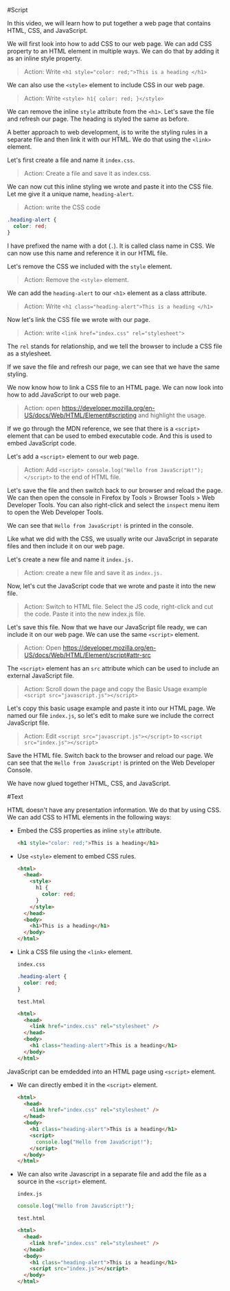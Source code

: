 #Script

In this video, we will learn how to put together a web page that contains HTML, CSS, and JavaScript.

We will first look into how to add CSS to our web page. We can add CSS property to an HTML element in multiple ways. We can do that by adding it as an inline style property.

> Action: Write `<h1 style="color: red;">This is a heading </h1>`

We can also use the `<style>` element to include CSS in our web page.

> Action: Write `<style> h1{ color: red; }</style>`

We can remove the inline `style` attribute from the `<h1>`. Let's save the file and refresh our page. The heading is styled the same as before.

A better approach to web development, is to write the styling rules in a separate file and then link it with our HTML. We do that using the `<link>` element.

Let's first create a file and name it `index.css`.

> Action: Create a file and save it as index.css.

We can now cut this inline styling we wrote and paste it into the CSS file. Let me give it a unique name, `heading-alert`.

> Action: write the CSS code

```css
.heading-alert {
  color: red;
}
```

I have prefixed the name with a dot (`.`). It is called class name in CSS. We can now use this name and reference it in our HTML file.

Let's remove the CSS we included with the `style` element.

> Action: Remove the `<style>` element.

We can add the `heading-alert` to our `<h1>` element as a class attribute.

> Action: Write `<h1 class="heading-alert">This is a heading </h1>`

Now let's link the CSS file we wrote with our page.

> Action: write `<link href="index.css" rel="stylesheet">`

The `rel` stands for relationship, and we tell the browser to include a CSS file as a stylesheet.

If we save the file and refresh our page, we can see that we have the same styling.

We now know how to link a CSS file to an HTML page. We can now look into how to add JavaScript to our web page.

> Action: open https://developer.mozilla.org/en-US/docs/Web/HTML/Element#scripting and highlight the usage.

If we go through the MDN reference, we see that there is a `<script>` element that can be used to embed executable code. And this is used to embed JavaScript code.

Let's add a `<script>` element to our web page.

> Action: Add `<script> console.log("Hello from JavaScript!"); </script>` to the end of HTML file.

Let's save the file and then switch back to our browser and reload the page. We can then open the console in Firefox by Tools > Browser Tools > Web Developer Tools. You can also right-click and select the `inspect` menu item to open the Web Developer Tools.

We can see that `Hello from JavaScript!` is printed in the console.

Like what we did with the CSS, we usually write our JavaScript in separate files and then include it on our web page.

Let's create a new file and name it `index.js.`

> Action: create a new file and save it as `index.js.`

Now, let's cut the JavaScript code that we wrote and paste it into the new file.

> Action: Switch to HTML file. Select the JS code, right-click and cut the code. Paste it into the new index.js file.

Let's save this file. Now that we have our JavaScript file ready, we can include it on our web page. We can use the same `<script>` element.

> Action: Open https://developer.mozilla.org/en-US/docs/Web/HTML/Element/script#attr-src

The `<script>` element has an `src` attribute which can be used to include an external JavaScript file.

> Action: Scroll down the page and copy the Basic Usage example
> `<script src="javascript.js"></script>`

Let's copy this basic usage example and paste it into our HTML page. We named our file `index.js`, so let's edit to make sure we include the correct JavaScript file.

> Action: Edit `<script src="javascript.js"></script>` to `<script src="index.js"></script>`

Save the HTML file. Switch back to the browser and reload our page. We can see that the `Hello from JavaScript!` is printed on the Web Developer Console.

We have now glued together HTML, CSS, and JavaScript.

#Text

HTML doesn't have any presentation information. We do that by using CSS. We can add CSS to HTML elements in the following ways:

- Embed the CSS properties as inline `style` attribute.

  ```html
  <h1 style="color: red;">This is a heading</h1>
  ```

- Use `<style>` element to embed CSS rules.

  ```html
  <html>
    <head>
      <style>
        h1 {
          color: red;
        }
      </style>
    </head>
    <body>
      <h1>This is a heading</h1>
    </body>
  </html>
  ```

- Link a CSS file using the `<link>` element.

  `index.css`

  ```css
  .heading-alert {
    color: red;
  }
  ```

  `test.html`

  ```html
  <html>
    <head>
      <link href="index.css" rel="stylesheet" />
    </head>
    <body>
      <h1 class="heading-alert">This is a heading</h1>
    </body>
  </html>
  ```

JavaScript can be emdedded into an HTML page using `<script>` element.

- We can directly embed it in the `<script>` element.

  ```html
  <html>
    <head>
      <link href="index.css" rel="stylesheet" />
    </head>
    <body>
      <h1 class="heading-alert">This is a heading</h1>
      <script>
        console.log("Hello from JavaScript!");
      </script>
    </body>
  </html>
  ```

- We can also write Javascript in a separate file and add the file as a source in the `<script>` element.

  `index.js`

  ```javascript
  console.log("Hello from JavaScript!");
  ```

  `test.html`

  ```html
  <html>
    <head>
      <link href="index.css" rel="stylesheet" />
    </head>
    <body>
      <h1 class="heading-alert">This is a heading</h1>
      <script src="index.js"></script>
    </body>
  </html>
  ```
